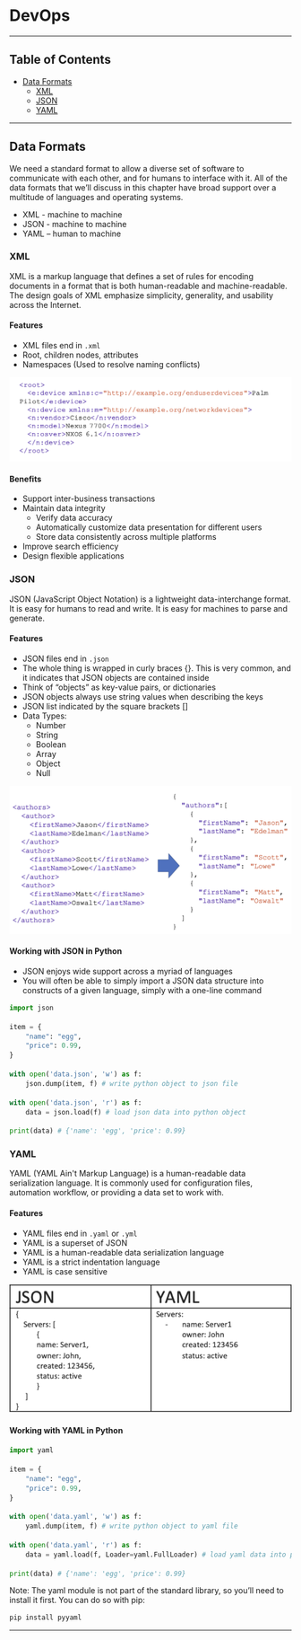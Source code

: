 # DevOps

---

## Table of Contents

- [Data Formats](#data-formats)
  - [XML](#xml)
  - [JSON](#json)
  - [YAML](#yaml)

---

## Data Formats

We need a standard format to allow a diverse set of software to communicate with each other, and for humans to interface with it. All of the data formats that we’ll discuss in this chapter have broad support over a multitude of languages and operating systems.

- XML - machine to machine
- JSON - machine to machine
- YAML – human to machine

### XML

XML is a markup language that defines a set of rules for encoding documents in a format that is both human-readable and machine-readable. The design goals of XML emphasize simplicity, generality, and usability across the Internet.

#### Features

- XML files end in `.xml`
- Root, children nodes, attributes
- Namespaces (Used to resolve naming conflicts)

![XML](./images/image1.png)

#### Benefits

- Support inter-business transactions
- Maintain data integrity
  - Verify data accuracy
  - Automatically customize data presentation for different users
  - Store data consistently across multiple platforms
- Improve search efficiency
- Design flexible applications

### JSON

JSON (JavaScript Object Notation) is a lightweight data-interchange format. It is easy for humans to read and write. It is easy for machines to parse and generate.

#### Features

- JSON files end in `.json`
- The whole thing is wrapped in curly braces {}. This is very common, and it indicates that JSON objects are contained inside
- Think of “objects” as key-value pairs, or dictionaries
- JSON objects always use string values when describing the keys
- JSON list indicated by the square brackets []
- Data Types:
  - Number
  - String
  - Boolean
  - Array
  - Object
  - Null

![JSON](./images/image2.png)

#### Working with JSON in Python

- JSON enjoys wide support across a myriad of languages
- You will often be able to simply import a JSON data structure into constructs of a given language, simply with a one-line command

```python
import json

item = {
    "name": "egg",
    "price": 0.99,
}

with open('data.json', 'w') as f:
    json.dump(item, f) # write python object to json file

with open('data.json', 'r') as f:
    data = json.load(f) # load json data into python object

print(data) # {'name': 'egg', 'price': 0.99}
```

### YAML

YAML (YAML Ain't Markup Language) is a human-readable data serialization language. It is commonly used for configuration files, automation workflow, or providing a data set
to work with.

#### Features

- YAML files end in `.yaml` or `.yml`
- YAML is a superset of JSON
- YAML is a human-readable data serialization language
- YAML is a strict indentation language
- YAML is case sensitive

![YAML](./images/image3.png)

#### Working with YAML in Python

```python
import yaml

item = {
    "name": "egg",
    "price": 0.99,
}

with open('data.yaml', 'w') as f:
    yaml.dump(item, f) # write python object to yaml file

with open('data.yaml', 'r') as f:
    data = yaml.load(f, Loader=yaml.FullLoader) # load yaml data into python object

print(data) # {'name': 'egg', 'price': 0.99}
```

Note: The yaml module is not part of the standard library, so you’ll need to install it first. You can do so with pip:

```bash
pip install pyyaml
```

---

